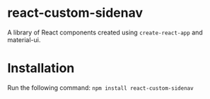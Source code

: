 # react-custom-sidenav
A library of React components created using `create-react-app` and material-ui.

# Installation
Run the following command:
`npm install react-custom-sidenav`

